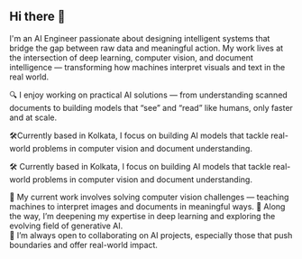 ## Hi there 👋

I'm an AI Engineer passionate about designing intelligent systems that bridge the gap between raw data and meaningful action. My work lives at the intersection of deep learning, computer vision, and document intelligence — transforming how machines interpret visuals and text in the real world.

🔍 I enjoy working on practical AI solutions — from understanding scanned documents to building models that “see” and “read” like humans, only faster and at scale.

🛠️Currently based in Kolkata, I focus on building AI models that tackle real-world problems in computer vision and document understanding.

🛠️ Currently based in Kolkata, I focus on building AI models that tackle real-world problems in computer vision and document understanding.

🔭 My current work involves solving computer vision challenges — teaching machines to interpret images and documents in meaningful ways.
🌱 Along the way, I’m deepening my expertise in deep learning and exploring the evolving field of generative AI.<br>
👯 I’m always open to collaborating on AI projects, especially those that push boundaries and offer real-world impact.


<!--
**arnab1203/arnab1203** is a ✨ _special_ ✨ repository because its `README.md` (this file) appears on your GitHub profile.

Here are some ideas to get you started:

- 🔭 I’m currently working on ...
- 🌱 I’m currently learning ...
- 👯 I’m looking to collaborate on ...
- 🤔 I’m looking for help with ...
- 💬 Ask me about ...
- 📫 How to reach me: ...
- 😄 Pronouns: ...
- ⚡ Fun fact: ...
-->

